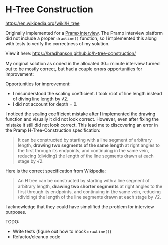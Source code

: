 # H-Tree Construction

https://en.wikipedia.org/wiki/H_tree

Originally implemented for a [Pramp interview](https://www.pramp.com/invt/lY9Lxp2vVZidqxz6qAGo). The Pramp interview platform did not include a proper `drawLine()` function, so I implemented this along with tests to verify the correctness of my solution.

View it here: https://bradhanson.github.io/h-tree-construction/

My original solution as coded in the allocated 30~ minute interview turned out to be mostly correct, but had a couple <strike>errors</strike> opportunities for improvement:

Opportunities for improvement:

- I misunderstood the scaling coefficient. I took root of line length instead of diving line length by √2.
- I did not account for depth = 0.

I noticed the scaling coefficient mistake after I implemented the drawing function and visually it did not look correct. However, even after fixing the mistake it still did not look correct. This lead me to discovering an error in the Pramp H-Tree-Construction specification:

> It can be constructed by starting with a line segment of arbitrary length, **drawing two segments of the same length** at right angles to the first through its endpoints, and continuing in the same vein, reducing (dividing) the length of the line segments drawn at each stage by √2.

Here is the correct specification from Wikipedia:

> An H tree can be constructed by starting with a line segment of arbitrary length, **drawing two shorter segments** at right angles to the first through its endpoints, and continuing in the same vein, reducing (dividing) the length of the line segments drawn at each stage by √2.

I acknowledge that they could have simplified the problem for interview purposes.

TODO:

- Write tests (figure out how to mock `drawLine()`)
- Refactor/cleanup code
